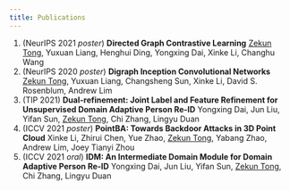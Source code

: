 ```yaml
---
title: Publications
---
```

1. (NeurIPS 2021 *poster*) **Directed Graph Contrastive Learning**
    <u>Zekun Tong</u>, Yuxuan Liang, Henghui Ding, Yongxing Dai, Xinke Li, Changhu Wang 
2. (NeurIPS 2020 *poster*) **Digraph Inception Convolutional Networks**
    <u>Zekun Tong</u>, Yuxuan Liang, Changsheng Sun, Xinke Li, David S. Rosenblum, Andrew Lim
3. (TIP 2021) **Dual-refinement: Joint Label and Feature Refinement for Unsupervised Domain Adaptive Person Re-ID**
    Yongxing Dai, Jun Liu, Yifan Sun, <u>Zekun Tong</u>, Chi Zhang, Lingyu Duan
4. (ICCV 2021 *poster*) **PointBA: Towards Backdoor Attacks in 3D Point Cloud**
    Xinke Li, Zhirui Chen, Yue Zhao, <u>Zekun Tong</u>, Yabang Zhao, Andrew Lim, Joey Tianyi Zhou
5. (ICCV 2021 *oral*) **IDM: An Intermediate Domain Module for Domain Adaptive Person Re-ID**
    Yongxing Dai, Jun Liu, Yifan Sun, <u>Zekun Tong</u>, Chi Zhang, Lingyu Duan
